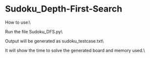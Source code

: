 # Sudoku_Depth-First-Search
How to use:\

Run the file Sudoku_DFS.py\

Output will be generated as sudoku_testcase.txt\

It will show the time to solve the generated board and memory used.\

